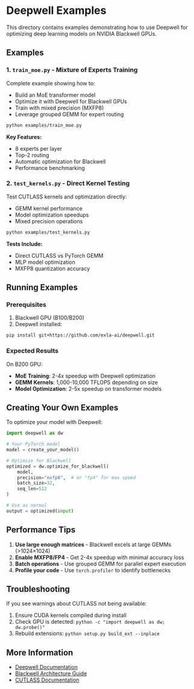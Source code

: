 # Deepwell Examples

This directory contains examples demonstrating how to use Deepwell for optimizing deep learning models on NVIDIA Blackwell GPUs.

## Examples

### 1. `train_moe.py` - Mixture of Experts Training
Complete example showing how to:
- Build an MoE transformer model
- Optimize it with Deepwell for Blackwell GPUs
- Train with mixed precision (MXFP8)
- Leverage grouped GEMM for expert routing

```bash
python examples/train_moe.py
```

**Key Features:**
- 8 experts per layer
- Top-2 routing
- Automatic optimization for Blackwell
- Performance benchmarking

### 2. `test_kernels.py` - Direct Kernel Testing
Test CUTLASS kernels and optimization directly:
- GEMM kernel performance
- Model optimization speedups
- Mixed precision operations

```bash
python examples/test_kernels.py
```

**Tests Include:**
- Direct CUTLASS vs PyTorch GEMM
- MLP model optimization
- MXFP8 quantization accuracy

## Running Examples

### Prerequisites
1. Blackwell GPU (B100/B200)
2. Deepwell installed:
```bash
pip install git+https://github.com/exla-ai/deepwell.git
```

### Expected Results

On B200 GPU:
- **MoE Training**: 2-4x speedup with Deepwell optimization
- **GEMM Kernels**: 1,000-10,000 TFLOPS depending on size
- **Model Optimization**: 2-5x speedup on transformer models

## Creating Your Own Examples

To optimize your model with Deepwell:

```python
import deepwell as dw

# Your PyTorch model
model = create_your_model()

# Optimize for Blackwell
optimized = dw.optimize_for_blackwell(
    model,
    precision="mxfp8",  # or "fp4" for max speed
    batch_size=32,
    seq_len=512
)

# Use as normal
output = optimized(input)
```

## Performance Tips

1. **Use large enough matrices** - Blackwell excels at large GEMMs (>1024×1024)
2. **Enable MXFP8/FP4** - Get 2-4x speedup with minimal accuracy loss
3. **Batch operations** - Use grouped GEMM for parallel expert execution
4. **Profile your code** - Use `torch.profiler` to identify bottlenecks

## Troubleshooting

If you see warnings about CUTLASS not being available:
1. Ensure CUDA kernels compiled during install
2. Check GPU is detected: `python -c "import deepwell as dw; dw.probe()"`
3. Rebuild extensions: `python setup.py build_ext --inplace`

## More Information

- [Deepwell Documentation](../README.md)
- [Blackwell Architecture Guide](https://developer.nvidia.com/blackwell)
- [CUTLASS Documentation](https://github.com/NVIDIA/cutlass)
